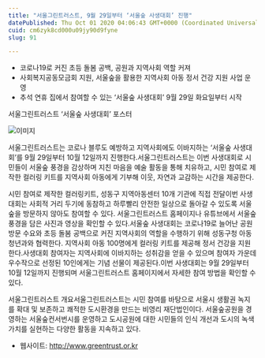 ```yaml
---
title: "서울그린트러스트, 9월 29일부터 ‘서울숲 사생대회’ 진행"
datePublished: Thu Oct 01 2020 04:06:43 GMT+0000 (Coordinated Universal Time)
cuid: cm6zyk8cd000u09jy90d9fyne
slug: 91

---
```



- 코로나19로 커진 초등 돌봄 공백, 공원과 지역사회 역할 커져
- 사회복지공동모금회 지원, 서울숲을 활용한 지역사회 아동 정서 건강 지원 사업 운영
- 추석 연휴 집에서 참여할 수 있는 ‘서울숲 사생대회’ 9월 29일 화요일부터 시작

서울그린트러스트 ‘서울숲 사생대회’ 포스터

![이미지](https://cdn.hashnode.com/res/hashnode/image/upload/v1739246669484/d575ccb1-cfca-4de6-aac2-8a9ff8f7b275.jpeg)

서울그린트러스트는 코로나 블루도 예방하고 지역사회에도 이바지하는 ‘서울숲 사생대회’를 9월 29일부터 10월 12일까지 진행한다.서울그린트러스트는 이번 사생대회로 시민들이 서울숲 풍경을 감상하며 지친 마음을 예술 활동을 통해 치유하고, 시민 참여로 제작한 컬러링 키트를 지역사회 아동에게 기부해 이웃, 자연과 교감하는 시간을 제공한다.

시민 참여로 제작한 컬러링키트, 성동구 지역아동센터 10개 기관에 직접 전달이번 사생대회는 사회적 거리 두기에 동참하고 하루빨리 안전한 일상으로 돌아갈 수 있도록 서울숲을 방문하지 않아도 참여할 수 있다. 서울그린트러스트 홈페이지나 유튜브에서 서울숲 풍경을 담은 사진과 영상을 확인할 수 있다.서울숲 사생대회는 코로나19로 늘어난 공원 방문 수요와 초등 돌봄 공백으로 커진 지역사회의 역할을 수행하기 위해 성동구청 아동청년과와 협력한다. 지역사회 아동 100명에게 컬러링 키트를 제공해 정서 건강을 지원한다.사생대회 참여자는 지역사회에 이바지하는 성취감을 얻을 수 있으며 참여자 가운데 우수작으로 선정된 10인에게는 기념 선물이 제공된다.이번 사생대회는 9월 29일부터 10월 12일까지 진행되며 서울그린트러스트 홈페이지에서 자세한 참여 방법을 확인할 수 있다.

서울그린트러스트 개요서울그린트러스트는 시민 참여를 바탕으로 서울시 생활권 녹지를 확대 및 보존하고 쾌적한 도시환경을 만드는 비영리 재단법인이다. 서울숲공원을 경영하는 서울숲컨서번시를 운영하고 도시공원에 대한 시민들의 인식 개선과 도시의 녹색 가치를 실현하는 다양한 활동을 지속하고 있다.

- 웹사이트: http://www.greentrust.or.kr